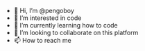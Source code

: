 - 👋 Hi, I’m @pengoboy
- 👀 I’m interested in code
- 🌱 I’m currently learning how to code
- 💞️ I’m looking to collaborate on this platform
- 📫 How to reach me

<!---
pengoboy/pengoboy is a ✨ special ✨ repository because its `README.md` (this file) appears on your GitHub profile.
You can click the Preview link to take a look at your changes.
--->
